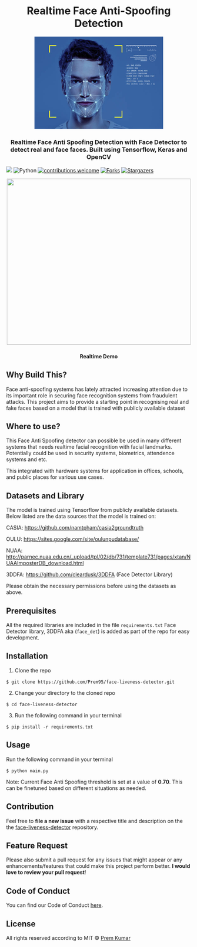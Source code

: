 <h1 align="center">Realtime Face Anti-Spoofing Detection</h1>

<div align= "center"><img src="https://github.com/Prem95/face-liveness-detector/blob/main/misc/face.jpg" width="350" height="250"/>
  <h3>Realtime Face Anti Spoofing Detection with Face Detector to detect real and face faces. Built using Tensorflow, Keras and OpenCV</h3>
</div>

![](https://komarev.com/ghpvc/?username=Prem95&style=flat-square&label=Views)
![Python](https://img.shields.io/badge/Python-v3.8+-blue.svg)
[![contributions welcome](https://img.shields.io/badge/Contributions-Welcome-green.svg?style=flat)](https://github.com/Prem95/face-liveness-detector/issues)
[![Forks](https://img.shields.io/github/forks/Prem95/face-liveness-detector.svg?logo=github)](https://github.com/Prem95/face-liveness-detector/network/members)
[![Stargazers](https://img.shields.io/github/stars/Prem95/face-liveness-detector.svg?logo=github)](https://github.com/Prem95/face-liveness-detector/stargazers)


<div align= "center"><img src="https://github.com/Prem95/face-liveness-detector/blob/main/misc/demo.gif" width="500" height="450"/>
  <h4>Realtime Demo</h4>
</div>


## Why Build This?
Face anti-spoofing systems has lately attracted increasing attention due to its important role in securing face recognition systems from fraudulent attacks. This project aims to provide a starting point in recognising real and fake faces based on a model that is trained with publicly available dataset


## Where to use?
This Face Anti Spoofing detector can possible be used in many different systems that needs realtime facial recognition with facial landmarks. Potentially could be used in security systems, biometrics, attendence systems and etc.

This integrated with hardware systems for application in offices, schools, and public places for various use cases.

## Datasets and Library

The model is trained using Tensorflow from publicly available datasets. Below listed are the data sources that the model is trained on:

CASIA: https://github.com/namtpham/casia2groundtruth

OULU: https://sites.google.com/site/oulunpudatabase/

NUAA: http://parnec.nuaa.edu.cn/_upload/tpl/02/db/731/template731/pages/xtan/NUAAImposterDB_download.html

3DDFA: https://github.com/cleardusk/3DDFA (Face Detector Library)

Please obtain the necessary permissions before using the datasets as above.

## Prerequisites

All the required libraries are included in the file ```requirements.txt```
Face Detector library, 3DDFA aka (```face_det```) is added as part of the repo for easy development.


## Installation
1. Clone the repo
```
$ git clone https://github.com/Prem95/face-liveness-detector.git
```

2. Change your directory to the cloned repo
```
$ cd face-liveness-detector
```

3. Run the following command in your terminal
```
$ pip install -r requirements.txt
```

## Usage

Run the following command in your terminal

```
$ python main.py
```

Note: Current Face Anti Spoofing threshold is set at a value of **0.70**. This can be finetuned based on different situations as needed.

## Contribution

Feel free to **file a new issue** with a respective title and description on the the [face-liveness-detector](https://github.com/Prem95/face-liveness-detector/issues) repository.

## Feature Request

Please also submit a pull request for any issues that might appear or any enhancements/features that could make this project perform better. **I would love to review your pull request**!

## Code of Conduct

You can find our Code of Conduct [here](/CODE_OF_CONDUCT.md).

## License
All rights reserved according to MIT © [Prem Kumar](https://github.com/Prem95/face-liveness-detector/blob/master/LICENSE)
